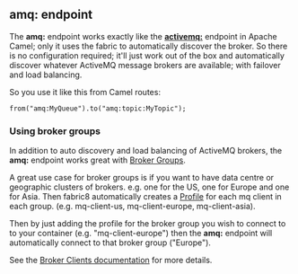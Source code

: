 ## amq: endpoint

The **amq:** endpoint works exactly like the **[activemq:](http://camel.apache.org/activemq.html)** endpoint in Apache Camel; only it uses the fabric to automatically discover the broker. So there is no configuration required; it'll just work out of the box and automatically discover whatever ActiveMQ message brokers are available; with failover and load balancing.

So you use it like this from Camel routes:

```
from("amq:MyQueue").to("amq:topic:MyTopic");
```

### Using broker groups

In addition to auto discovery and load balancing of ActiveMQ brokers, the **amq:** endpoint works great with [Broker Groups](http://fabric8.io/#/site/book/doc/index.md?chapter=brokerTopology_md).

A great use case for broker groups is if you want to have data centre or geographic clusters of brokers. e.g. one for the US, one for Europe and one for Asia. Then fabric8 automatically creates a [Profile](http://fabric8.io/#/site/book/doc/index.md?chapter=profiles_md) for each mq client in each group. (e.g. mq-client-us, mq-client-europe, mq-client-asia).

Then by just adding the profile for the broker group you wish to connect to to your container (e.g. "mq-client-europe") then the **amq:** endpoint will automatically connect to that broker group ("Europe").

See the [Broker Clients documentation](http://fabric8.io/#/site/book/doc/index.md?chapter=brokerClients_md) for more details.